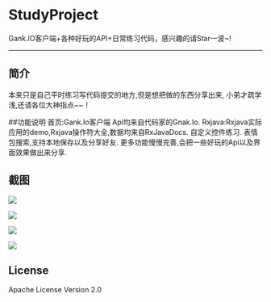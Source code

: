 # StudyProject
Gank.IO客户端+各种好玩的API+日常练习代码，感兴趣的请Star一波~!

------
## 简介

本来只是自己平时练习写代码提交的地方,但是想把做的东西分享出来,
小弟才疏学浅,还请各位大神指点~~！

##功能说明
首页:Gank.Io客户端 Api均来自代码家的Gnak.Io.
Rxjava:Rxjava实际应用的demo,Rxjava操作符大全,数据均来自RxJavaDocs.
自定义控件练习.
表情包搜索,支持本地保存以及分享好友.
更多功能慢慢完善,会把一些好玩的Api以及界面效果做出来分享.

## 截图

![](https://github.com/HotBitmapGG/StudyProject/blob/studyRank/pic/01.jpg?raw=true)

![](https://github.com/HotBitmapGG/StudyProject/blob/studyRank/pic/02.jpg?raw=true)

![](https://github.com/HotBitmapGG/StudyProject/blob/studyRank/pic/03.jpg?raw=true)

![](https://github.com/HotBitmapGG/StudyProject/blob/studyRank/pic/04.jpg?raw=true)


## License

Apache License Version 2.0




